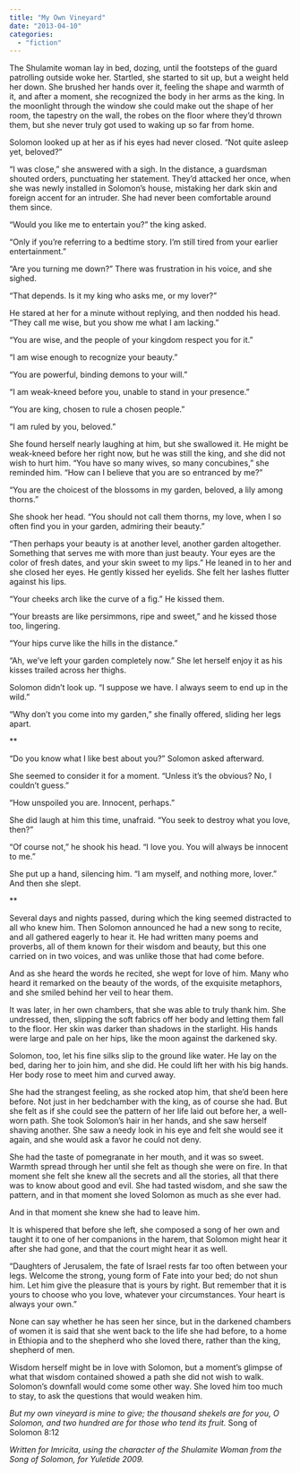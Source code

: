 ```yaml
---
title: "My Own Vineyard"
date: "2013-04-10"
categories: 
  - "fiction"
---
```


The Shulamite woman lay in bed, dozing, until the footsteps of the guard patrolling outside woke her. Startled, she started to sit up, but a weight held her down. She brushed her hands over it, feeling the shape and warmth of it, and after a moment, she recognized the body in her arms as the king. In the moonlight through the window she could make out the shape of her room, the tapestry on the wall, the robes on the floor where they’d thrown them, but she never truly got used to waking up so far from home.

Solomon looked up at her as if his eyes had never closed. “Not quite asleep yet, beloved?”

“I was close,” she answered with a sigh. In the distance, a guardsman shouted orders, punctuating her statement. They’d attacked her once, when she was newly installed in Solomon’s house, mistaking her dark skin and foreign accent for an intruder. She had never been comfortable around them since.

“Would you like me to entertain you?” the king asked.

“Only if you’re referring to a bedtime story. I’m still tired from your earlier entertainment.”

“Are you turning me down?” There was frustration in his voice, and she sighed.

“That depends. Is it my king who asks me, or my lover?”

He stared at her for a minute without replying, and then nodded his head. “They call me wise, but you show me what I am lacking.”

“You are wise, and the people of your kingdom respect you for it.”

“I am wise enough to recognize your beauty.”

“You are powerful, binding demons to your will.”

“I am weak-kneed before you, unable to stand in your presence.”

“You are king, chosen to rule a chosen people.”

“I am ruled by you, beloved.”

She found herself nearly laughing at him, but she swallowed it. He might be weak-kneed before her right now, but he was still the king, and she did not wish to hurt him. “You have so many wives, so many concubines,” she reminded him. “How can I believe that you are so entranced by me?”

“You are the choicest of the blossoms in my garden, beloved, a lily among thorns.”

She shook her head. “You should not call them thorns, my love, when I so often find you in your garden, admiring their beauty.”

“Then perhaps your beauty is at another level, another garden altogether. Something that serves me with more than just beauty. Your eyes are the color of fresh dates, and your skin sweet to my lips.” He leaned in to her and she closed her eyes. He gently kissed her eyelids. She felt her lashes flutter against his lips.

“Your cheeks arch like the curve of a fig.” He kissed them.

“Your breasts are like persimmons, ripe and sweet,” and he kissed those too, lingering.

“Your hips curve like the hills in the distance.”

“Ah, we’ve left your garden completely now.” She let herself enjoy it as his kisses trailed across her thighs.

Solomon didn’t look up. “I suppose we have. I always seem to end up in the wild.”

“Why don’t you come into my garden,” she finally offered, sliding her legs apart.

\*\*

“Do you know what I like best about you?” Solomon asked afterward.

She seemed to consider it for a moment. “Unless it’s the obvious? No, I couldn’t guess.”

“How unspoiled you are. Innocent, perhaps.”

She did laugh at him this time, unafraid. “You seek to destroy what you love, then?”

“Of course not,” he shook his head. “I love you. You will always be innocent to me.”

She put up a hand, silencing him. “I am myself, and nothing more, lover.” And then she slept.

\*\*

Several days and nights passed, during which the king seemed distracted to all who knew him. Then Solomon announced he had a new song to recite, and all gathered eagerly to hear it. He had written many poems and proverbs, all of them known for their wisdom and beauty, but this one carried on in two voices, and was unlike those that had come before.

And as she heard the words he recited, she wept for love of him. Many who heard it remarked on the beauty of the words, of the exquisite metaphors, and she smiled behind her veil to hear them.

It was later, in her own chambers, that she was able to truly thank him. She undressed, then, slipping the soft fabrics off her body and letting them fall to the floor. Her skin was darker than shadows in the starlight. His hands were large and pale on her hips, like the moon against the darkened sky.

Solomon, too, let his fine silks slip to the ground like water. He lay on the bed, daring her to join him, and she did. He could lift her with his big hands. Her body rose to meet him and curved away.

She had the strangest feeling, as she rocked atop him, that she’d been here before. Not just in her bedchamber with the king, as of course she had. But she felt as if she could see the pattern of her life laid out before her, a well-worn path. She took Solomon’s hair in her hands, and she saw herself shaving another. She saw a needy look in his eye and felt she would see it again, and she would ask a favor he could not deny.

She had the taste of pomegranate in her mouth, and it was so sweet. Warmth spread through her until she felt as though she were on fire. In that moment she felt she knew all the secrets and all the stories, all that there was to know about good and evil. She had tasted wisdom, and she saw the pattern, and in that moment she loved Solomon as much as she ever had.

And in that moment she knew she had to leave him.

It is whispered that before she left, she composed a song of her own and taught it to one of her companions in the harem, that Solomon might hear it after she had gone, and that the court might hear it as well.

“Daughters of Jerusalem, the fate of Israel rests far too often between your legs. Welcome the strong, young form of Fate into your bed; do not shun him. Let him give the pleasure that is yours by right. But remember that it is yours to choose who you love, whatever your circumstances. Your heart is always your own.”

None can say whether he has seen her since, but in the darkened chambers of women it is said that she went back to the life she had before, to a home in Ethiopia and to the shepherd who she loved there, rather than the king, shepherd of men.

Wisdom herself might be in love with Solomon, but a moment’s glimpse of what that wisdom contained showed a path she did not wish to walk. Solomon’s downfall would come some other way. She loved him too much to stay, to ask the questions that would weaken him.

_But my own vineyard is mine to give; the thousand shekels are for you, O Solomon, and two hundred are for those who tend its fruit._ Song of Solomon 8:12

_Written for Imricita, using the character of the Shulamite Woman from the Song of Solomon, for Yuletide 2009._
